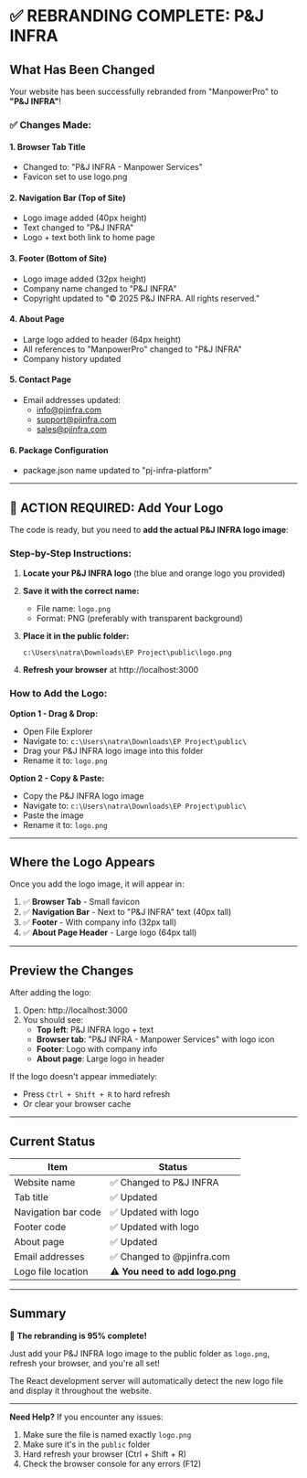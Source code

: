 # ✅ REBRANDING COMPLETE: P&J INFRA

## What Has Been Changed

Your website has been successfully rebranded from "ManpowerPro" to **"P&J INFRA"**!

### ✅ Changes Made:

#### 1. **Browser Tab Title**
- Changed to: "P&J INFRA - Manpower Services"
- Favicon set to use logo.png

#### 2. **Navigation Bar (Top of Site)**
- Logo image added (40px height)
- Text changed to "P&J INFRA"
- Logo + text both link to home page

#### 3. **Footer (Bottom of Site)**
- Logo image added (32px height)
- Company name changed to "P&J INFRA"
- Copyright updated to "© 2025 P&J INFRA. All rights reserved."

#### 4. **About Page**
- Large logo added to header (64px height)
- All references to "ManpowerPro" changed to "P&J INFRA"
- Company history updated

#### 5. **Contact Page**
- Email addresses updated:
  - info@pjinfra.com
  - support@pjinfra.com
  - sales@pjinfra.com

#### 6. **Package Configuration**
- package.json name updated to "pj-infra-platform"

---

## 🚨 ACTION REQUIRED: Add Your Logo

The code is ready, but you need to **add the actual P&J INFRA logo image**:

### Step-by-Step Instructions:

1. **Locate your P&J INFRA logo** (the blue and orange logo you provided)

2. **Save it with the correct name:**
   - File name: `logo.png`
   - Format: PNG (preferably with transparent background)

3. **Place it in the public folder:**
   ```
   c:\Users\natra\Downloads\EP Project\public\logo.png
   ```

4. **Refresh your browser** at http://localhost:3000

### How to Add the Logo:

**Option 1 - Drag & Drop:**
- Open File Explorer
- Navigate to: `c:\Users\natra\Downloads\EP Project\public\`
- Drag your P&J INFRA logo image into this folder
- Rename it to: `logo.png`

**Option 2 - Copy & Paste:**
- Copy the P&J INFRA logo image
- Navigate to: `c:\Users\natra\Downloads\EP Project\public\`
- Paste the image
- Rename it to: `logo.png`

---

## Where the Logo Appears

Once you add the logo image, it will appear in:

1. ✅ **Browser Tab** - Small favicon
2. ✅ **Navigation Bar** - Next to "P&J INFRA" text (40px tall)
3. ✅ **Footer** - With company info (32px tall)
4. ✅ **About Page Header** - Large logo (64px tall)

---

## Preview the Changes

After adding the logo:

1. Open: http://localhost:3000
2. You should see:
   - **Top left**: P&J INFRA logo + text
   - **Browser tab**: "P&J INFRA - Manpower Services" with logo icon
   - **Footer**: Logo with company info
   - **About page**: Large logo in header

If the logo doesn't appear immediately:
- Press `Ctrl + Shift + R` to hard refresh
- Or clear your browser cache

---

## Current Status

| Item | Status |
|------|--------|
| Website name | ✅ Changed to P&J INFRA |
| Tab title | ✅ Updated |
| Navigation bar code | ✅ Updated with logo |
| Footer code | ✅ Updated with logo |
| About page | ✅ Updated |
| Email addresses | ✅ Changed to @pjinfra.com |
| Logo file location | ⚠️ **You need to add logo.png** |

---

## Summary

🎉 **The rebranding is 95% complete!**

Just add your P&J INFRA logo image to the public folder as `logo.png`, refresh your browser, and you're all set!

The React development server will automatically detect the new logo file and display it throughout the website.

---

**Need Help?**
If you encounter any issues:
1. Make sure the file is named exactly `logo.png`
2. Make sure it's in the `public` folder
3. Hard refresh your browser (Ctrl + Shift + R)
4. Check the browser console for any errors (F12)
